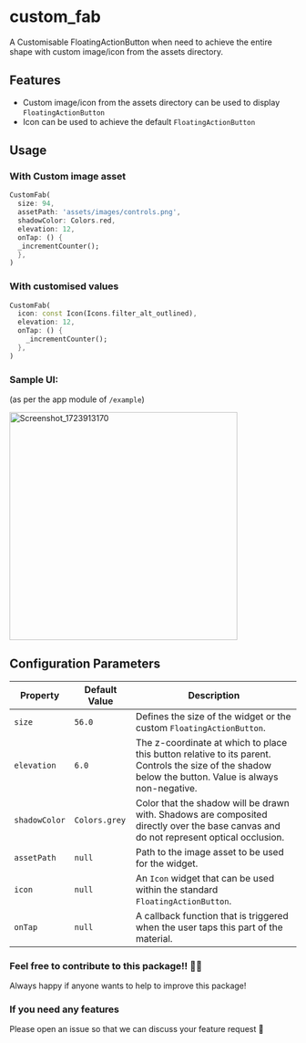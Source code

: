 # custom_fab
A Customisable FloatingActionButton when need to achieve the entire shape with custom image/icon from the assets directory.

## Features
- Custom image/icon from the assets directory can be used to display `FloatingActionButton`
- Icon can be used to achieve the default `FloatingActionButton`

## Usage
### With Custom image asset
```dart
CustomFab(
  size: 94,
  assetPath: 'assets/images/controls.png',
  shadowColor: Colors.red,
  elevation: 12,
  onTap: () {
  _incrementCounter();
  },
)
```

### With customised values
```dart
CustomFab(
  icon: const Icon(Icons.filter_alt_outlined),
  elevation: 12,
  onTap: () {
    _incrementCounter();
  },
)
```
### Sample UI:
(as per the app module of `/example`)

<img src="https://github.com/user-attachments/assets/" alt="Screenshot_1723913170" width="400"/>

## Configuration Parameters
| **Property**  | **Default Value** | **Description**                                                                                                                                        |
|---------------|-------------------|--------------------------------------------------------------------------------------------------------------------------------------------------------|
| `size`        | `56.0`            | Defines the size of the widget or the custom `FloatingActionButton`.                                                                                   |
| `elevation`   | `6.0`             | The z-coordinate at which to place this button relative to its parent. Controls the size of the shadow below the button. Value is always non-negative. |
| `shadowColor` | `Colors.grey`     | Color that the shadow will be drawn with. Shadows are composited directly over the base canvas and do not represent optical occlusion.                 |
| `assetPath`   | `null`            | Path to the image asset to be used for the widget.                                                                                                     |
| `icon`        | `null`            | An `Icon` widget that can be used within the standard `FloatingActionButton`.                                                                          |
| `onTap`       | `null`            | A callback function that is triggered when the user taps this part of the material.                                                                    |

### Feel free to contribute to this package!! 🙇‍♂️
Always happy if anyone wants to help to improve this package!

### If you need any features
Please open an issue so that we can discuss your feature request 🙏
